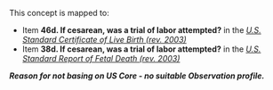 This concept is mapped to:
* Item **46d. If cesarean, was a trial of labor attempted?** in the *[U.S. Standard Certificate of Live Birth (rev. 2003)](https://www.cdc.gov/nchs/data/dvs/birth11-03final-ACC.pdf)*
* Item **38d. If cesarean, was a trial of labor attempted?** in the *[U.S. Standard Report of Fetal Death (rev. 2003)](https://www.cdc.gov/nchs/data/dvs/FDEATH11-03finalACC.pdf)*

***Reason for not basing on US Core - no suitable Observation profile.***
